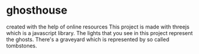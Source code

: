 # ghosthouse
created with the help of online resources
This project is made with threejs which is a javascript library. The lights that you see in this project represent the ghosts.
There's a graveyard which is represented by so called tombstones.
